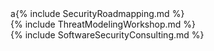 ---
---

<div class="servicepadding">
<div class="oddrow">
<a id="roadmapping">a</a>{% include SecurityRoadmapping.md %}
</div>

<div class="evenrow">
<a id="tmworkshop" class="anchor"></a>
    {% include ThreatModelingWorkshop.md %}
</div>

<div class="oddrow">
<a id="consulting" class="anchor"></a>
    {% include SoftwareSecurityConsulting.md %}
</div>
</div>
